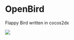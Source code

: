 OpenBird
========

Flappy Bird written in cocos2dx

<img src="https://f.cloud.github.com/assets/1802419/2145220/c44875a8-939d-11e3-9a79-8c0a387ac5dc.gif">
